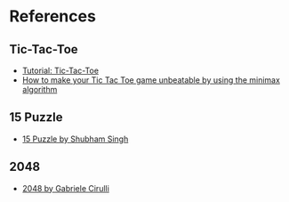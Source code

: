 # References

## Tic-Tac-Toe

- [Tutorial: Tic-Tac-Toe](https://react.dev/learn/tutorial-tic-tac-toe)
- [How to make your Tic Tac Toe game unbeatable by using the minimax algorithm](https://www.freecodecamp.org/news/how-to-make-your-tic-tac-toe-game-unbeatable-by-using-the-minimax-algorithm-9d690bad4b37)

## 15 Puzzle

- [15 Puzzle by Shubham Singh](https://15puzzle.netlify.app/)

## 2048

- [2048 by Gabriele Cirulli](https://github.com/gabrielecirulli/2048)
